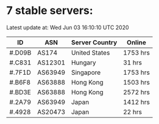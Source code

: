 # 7 stable servers:

Latest update at: Wed Jun 03 16:10:10 UTC 2020

| ID | ASN | Server Country | Online |
| -- | --- | -------------- | ------ |
| #.D09B | AS174 | United States | 1753 hrs |
| #.C831 | AS12301 | Hungary | 31 hrs |
| #.7F1D | AS63949 | Singapore | 1753 hrs |
| #.B6F8 | AS63888 | Hong Kong | 1503 hrs |
| #.BD3E | AS63888 | Hong Kong | 2572 hrs |
| #.2A79 | AS63949 | Japan | 1412 hrs |
| #.4928 | AS20473 | Japan | 22 hrs |

